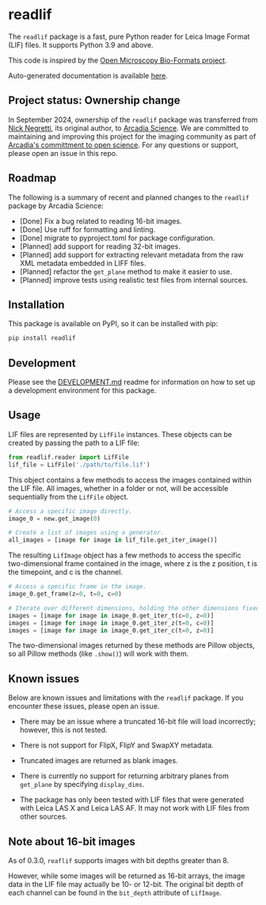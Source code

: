 # readlif

The `readlif` package is a fast, pure Python reader for Leica Image Format (LIF) files. It supports Python 3.9 and above.

This code is inspired by the [Open Microscopy Bio-Formats project](https://github.com/openmicroscopy/bioformats).

Auto-generated documentation is available [here](https://readlif.readthedocs.io/en/latest/).

## Project status: Ownership change

In September 2024, ownership of the `readlif` package was transferred from [Nick Negretti](https://github.com/nimne), its original author, to [Arcadia Science](https://github.com/arcadia-Science/). We are committed to maintaining and improving this project for the imaging community as part of [Arcadia's committment to open science](https://www.arcadiascience.com/about/ecosystem). For any questions or support, please open an issue in this repo.

## Roadmap

The following is a summary of recent and planned changes to the `readlif` package by Arcadia Science:

- [Done] Fix a bug related to reading 16-bit images.
- [Done] Use ruff for formatting and linting.
- [Done] migrate to pyproject.toml for package configuration.
- [Planned] add support for reading 32-bit images.
- [Planned] add support for extracting relevant metadata from the raw XML metadata embedded in LIFF files.
- [Planned] refactor the `get_plane` method to make it easier to use.
- [Planned] improve tests using realistic test files from internal sources.

## Installation

This package is available on PyPI, so it can be installed with pip:

```sh
pip install readlif
```

## Development

Please see the [DEVELOPMENT.md](DEVELOPMENT.md) readme for information on how to set up a development environment for this package.

## Usage

LIF files are represented by `LifFile` instances. These objects can be created by passing the path to a LIF file:

```python
from readlif.reader import LifFile
lif_file = LifFile('./path/to/file.lif')
```

This object contains a few methods to access the images contained within the LIF file. All images, whether in a folder or not, will be accessible sequentially from the `LifFile` object.

```python
# Access a specific image directly.
image_0 = new.get_image(0)

# Create a list of images using a generator.
all_images = [image for image in lif_file.get_iter_image()]
```

The resulting `LifImage` object has a few methods to access the specific two-dimensional frame contained in the image, where z is the z position, t is the timepoint, and c is the channel.

```python
# Access a specific frame in the image.
image_0.get_frame(z=0, t=0, c=0)

# Iterate over different dimensions, holding the other dimensions fixed.
images = [image for image in image_0.get_iter_t(c=0, z=0)]
images = [image for image in image_0.get_iter_z(t=0, c=0)]
images = [image for image in image_0.get_iter_c(t=0, z=0)]
```

The two-dimensional images returned by these methods are Pillow objects, so all Pillow methods (like `.show()`) will work with them.

## Known issues

Below are known issues and limitations with the `readlif` package. If you encounter these issues, please open an issue. 

- There may be an issue where a truncated 16-bit file will load incorrectly; however, this is not tested. 

- There is not support for FlipX, FlipY and SwapXY metadata.

- Truncated images are returned as blank images.

- There is currently no support for returning arbitrary planes from `get_plane` by specifying `display_dims`.

- The package has only been tested with LIF files that were generated with Leica LAS X and Leica LAS AF. It may not work with LIF files from other sources.

## Note about 16-bit images

As of 0.3.0, `reaflif` supports images with bit depths greater than 8.

However, while some images will be returned as 16-bit arrays, the image data in the LIF file may actually be 10- or 12-bit. The original bit depth of each channel can be found in the `bit_depth` attribute of `LifImage`.
